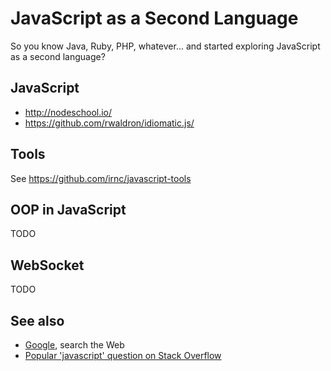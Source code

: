 # JavaScript as a Second Language

So you know Java, Ruby, PHP, whatever... and started exploring JavaScript as a second language?

## JavaScript

* http://nodeschool.io/
* https://github.com/rwaldron/idiomatic.js/

## Tools

See https://github.com/irnc/javascript-tools

## OOP in JavaScript

TODO

## WebSocket

TODO

## See also

* [Google](https://www.google.com/), search the Web
* [Popular 'javascript' question on Stack Overflow](http://stackoverflow.com/questions/tagged/javascript?sort=votes)
